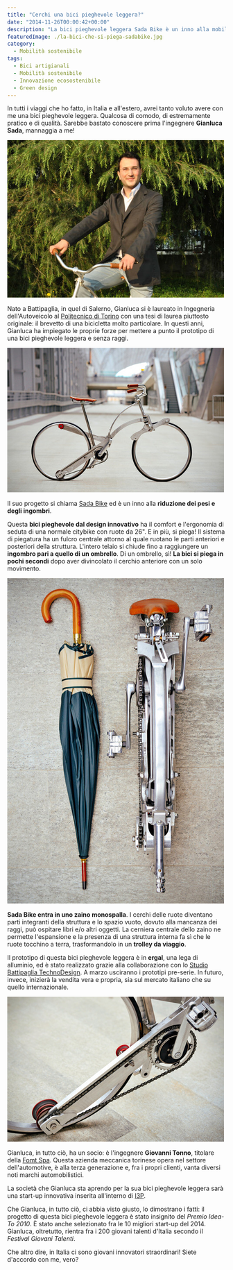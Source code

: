 ```yaml
---
title: "Cerchi una bici pieghevole leggera?"
date: "2014-11-26T00:00:42+00:00"
description: "La bici pieghevole leggera Sada Bike è un inno alla mobilità sostenibile e intelligente, così come alla riduzione del peso e degli ingombri."
featuredImage: ./la-bici-che-si-piega-sadabike.jpg
category:
  - Mobilità sostenibile
tags:
  - Bici artigianali
  - Mobilità sostenibile
  - Innovazione ecosostenibile
  - Green design
---
```


In tutti i viaggi che ho fatto, in Italia e all'estero, avrei tanto voluto avere con me una bici pieghevole leggera. Qualcosa di comodo, di estremamente pratico e di qualità.
Sarebbe bastato conoscere prima l'ingegnere **Gianluca Sada**, mannaggia a me!

![Gianluca Sada](./sada.jpg)

Nato a Battipaglia, in quel di Salerno, Gianluca si è laureato in Ingegneria dell'Autoveicolo al [Politecnico di Torino](http://www.polito.it) con una tesi di laurea piuttosto originale: il brevetto di una bicicletta molto particolare.
In questi anni, Gianluca ha impiegato le proprie forze per mettere a punto il prototipo di una bici pieghevole leggera e senza raggi.

![Sadabike (Ph. R.Bucchino - Studio Frozenlight)](./sadabike.jpg)

Il suo progetto si chiama [Sada Bike](http://www.sadabike.it/en) ed è un inno alla **riduzione dei pesi e degli ingombri**.

Questa **bici pieghevole dal design innovativo** ha il comfort e l'ergonomia di seduta di una normale citybike con ruote da 26". E in più, si piega!
Il sistema di piegatura ha un fulcro centrale attorno al quale ruotano le parti anteriori e posteriori della struttura. L'intero telaio si chiude fino a raggiungere un **ingombro pari a quello di un ombrello**. Di un ombrello, sì!
**La bici si piega in pochi secondi** dopo aver divincolato il cerchio anteriore con un solo movimento.

![Minimo ingombro (Ph. R.Bucchino - Studio Frozenlight)](./ombrello.jpg)

**Sada Bike entra in uno zaino monospalla**. I cerchi delle ruote diventano parti integranti della struttura e lo spazio vuoto, dovuto alla mancanza dei raggi, può ospitare libri e/o altri oggetti.
La cerniera centrale dello zaino ne permette l'espansione e la presenza di una struttura interna fa sì che le ruote tocchino a terra, trasformandolo in un **trolley da viaggio**.

Il prototipo di questa bici pieghevole leggera è in **ergal**, una lega di alluminio, ed è stato realizzato grazie alla collaborazione con lo [Studio Battipaglia TechnoDesign](http://www.technodesign.it).
A marzo usciranno i prototipi pre-serie. In futuro, invece, inizierà la vendita vera e propria, sia sul mercato italiano che su quello internazionale.

![Ph. R.Bucchino (Studio Frozenlight)](./stanga.jpg)

Gianluca, in tutto ciò, ha un socio: è l'ingegnere **Giovanni Tonno**, titolare della [Fomt Spa](http://www.fomt.it).
Questa azienda meccanica torinese opera nel settore dell'automotive, è alla terza generazione e, fra i propri clienti, vanta diversi noti marchi automobilistici.

La società che Gianluca sta aprendo per la sua bici pieghevole leggera sarà una start-up innovativa inserita all'interno di [I3P](http://www.i3p.it).

Che Gianluca, in tutto ciò, ci abbia visto giusto, lo dimostrano i fatti: il progetto di questa bici pieghevole leggera è stato insignito del _Premio Idea-To 2010_. È stato anche selezionato fra le 10 migliori start-up del 2014.
Gianluca, oltretutto, rientra fra i 200 giovani talenti d'Italia secondo il _Festival Giovani Talenti_.

Che altro dire, in Italia ci sono giovani innovatori straordinari! Siete d'accordo con me, vero?
